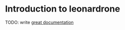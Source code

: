 # Introduction to leonardrone

TODO: write [great documentation](http://jacobian.org/writing/what-to-write/)
